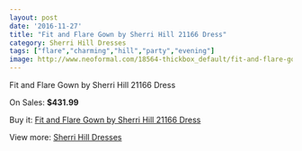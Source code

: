 ```yaml
---
layout: post
date: '2016-11-27'
title: "Fit and Flare Gown by Sherri Hill 21166 Dress"
category: Sherri Hill Dresses
tags: ["flare","charming","hill","party","evening"]
image: http://www.neoformal.com/18564-thickbox_default/fit-and-flare-gown-by-sherri-hill-21166-dress.jpg
---
```

Fit and Flare Gown by Sherri Hill 21166 Dress

On Sales: **$431.99**
<a href="https://www.neoformal.com/en/sherri-hill-dresses-2014/5937-fit-and-flare-gown-by-sherri-hill-21166-dress.html"><amp-img layout="responsive" width="600" height="600" src="//www.neoformal.com/18564-thickbox_default/fit-and-flare-gown-by-sherri-hill-21166-dress.jpg" alt="Fit and Flare Gown by Sherri Hill 21166 Dress 0" /></a>
<a href="https://www.neoformal.com/en/sherri-hill-dresses-2014/5937-fit-and-flare-gown-by-sherri-hill-21166-dress.html"><amp-img layout="responsive" width="600" height="600" src="//www.neoformal.com/18566-thickbox_default/fit-and-flare-gown-by-sherri-hill-21166-dress.jpg" alt="Fit and Flare Gown by Sherri Hill 21166 Dress 1" /></a>
<a href="https://www.neoformal.com/en/sherri-hill-dresses-2014/5937-fit-and-flare-gown-by-sherri-hill-21166-dress.html"><amp-img layout="responsive" width="600" height="600" src="//www.neoformal.com/18565-thickbox_default/fit-and-flare-gown-by-sherri-hill-21166-dress.jpg" alt="Fit and Flare Gown by Sherri Hill 21166 Dress 2" /></a>

Buy it: [Fit and Flare Gown by Sherri Hill 21166 Dress](https://www.neoformal.com/en/sherri-hill-dresses-2014/5937-fit-and-flare-gown-by-sherri-hill-21166-dress.html "Fit and Flare Gown by Sherri Hill 21166 Dress")

View more: [Sherri Hill Dresses](https://www.neoformal.com/en/73-sherri-hill-dresses-2014 "Sherri Hill Dresses")